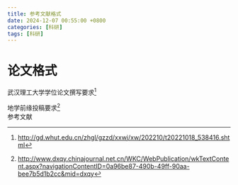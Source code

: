 ```yaml
---
title: 参考文献格式
date: 2024-12-07 00:55:00 +0800
categories: [科研]
tags: [科研]
---
```


# 论文格式
武汉理工大学学位论文撰写要求[^footnote]


地学前缘投稿要求[^fn-nth-2]
<br>参考文献

[^footnote]:http://gd.whut.edu.cn/zhgl/gzzd/xxwj/xw/202210/t20221018_538416.shtml
[^fn-nth-2]:http://www.dxqy.chinajournal.net.cn/WKC/WebPublication/wkTextContent.aspx?navigationContentID=0a96be87-490b-49ff-90aa-bee7b5d1b2cc&mid=dxqy
